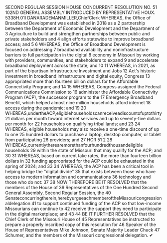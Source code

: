SECOND REGULAR SESSION
HOUSE CONCURRENT
RESOLUTION NO. 51
102ND GENERAL ASSEMBLY
INTRODUCED BY REPRESENTATIVE HOUX.
5338H.01I DANARADEMANMILLER,ChiefClerk
WHEREAS, the Office of Broadband Development was established in 2018 as a
2 partnership between the Department of Economic Development and the Department of
3 Agriculture to build and strengthen partnerships between public and private stakeholders and
4 align efforts statewide to improve broadband access; and
5
6 WHEREAS, the Office of Broadband Development is focused on addressing
7 broadband availability and noninfrastructure barriers to full participation in the digital
8 economy in Missouri by working with providers, communities, and stakeholders to expand
9 and accelerate broadband deployment across the state; and
10
11 WHEREAS, in 2021, as part of the bipartisan Infrastructure Investment and Jobs
12 Act's historic investment in broadband infrastructure and digital equity, Congress
13 appropriated more than fourteen billion dollars for the Affordable Connectivity Program; and
14
15 WHEREAS, Congress assigned the Federal Communications Commission to
16 administer the Affordable Connectivity Program (ACP), the successor program to the
17 Emergency Broadband Benefit, which helped almost nine million households afford internet
18 access during the pandemic; and
19
20 WHEREAS,undertheACP,eligiblehouseholdscanreceiveadiscountofuptothirty
21 dollars per month toward internet services and up to seventy-five dollars per month for
22 households on qualifying tribal lands; and
23
24 WHEREAS, eligible households may also receive a one-time discount of up to one
25 hundred dollars to purchase a laptop, desktop computer, or tablet from participating
26 providers; and
27
HCR 51 2
28 WHEREAS,currentlytherearemorethanfourhundredthousandeligible households
29 within the state of Missouri that may qualify for the ACP; and
30
31 WHEREAS, based on current take rates, the more than fourteen billion dollars in
32 funding appropriated for the ACP could be exhausted in the spring of 2024; and
33
34 WHEREAS, the ACP has been a critical tool in helping bridge the "digital divide"
35 that exists between those who have access to modern information and communications
36 technology and those who do not:
37
38 NOW THEREFORE BE IT RESOLVED that the members of the House of
39 Representatives of the One Hundred Second General Assembly, Second Regular Session, the
40 Senateconcurringtherein,herebyurgeeachmemberoftheMissouricongressionaldelegation
41 to support continued funding of the ACP so that low-income Missourians can continue to
42 receive the support they need to participate in the digital marketplace; and
43
44 BE IT FURTHER RESOLVED that the Chief Clerk of the Missouri House of
45 Representatives be instructed to prepare a properly inscribed copy of this resolution for
46 Speaker of the House of Representatives Mike Johnson, Senate Majority Leader Chuck
47 Schumer, and the members of the Missouri congressional delegation.
✔